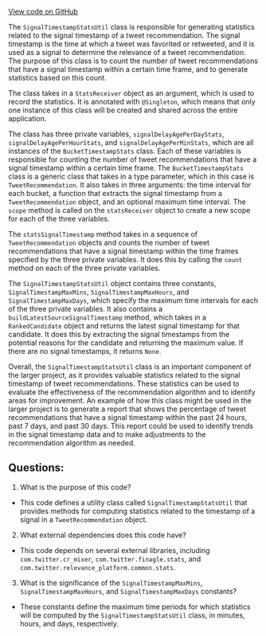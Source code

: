 [View code on GitHub](https://github.com/misbahsy/the-algorithm/cr-mixer/server/src/main/scala/com/twitter/cr_mixer/util/SignalTimestampStatsUtil.scala)

The `SignalTimestampStatsUtil` class is responsible for generating statistics related to the signal timestamp of a tweet recommendation. The signal timestamp is the time at which a tweet was favorited or retweeted, and it is used as a signal to determine the relevance of a tweet recommendation. The purpose of this class is to count the number of tweet recommendations that have a signal timestamp within a certain time frame, and to generate statistics based on this count.

The class takes in a `StatsReceiver` object as an argument, which is used to record the statistics. It is annotated with `@Singleton`, which means that only one instance of this class will be created and shared across the entire application.

The class has three private variables, `signalDelayAgePerDayStats`, `signalDelayAgePerHourStats`, and `signalDelayAgePerMinStats`, which are all instances of the `BucketTimestampStats` class. Each of these variables is responsible for counting the number of tweet recommendations that have a signal timestamp within a certain time frame. The `BucketTimestampStats` class is a generic class that takes in a type parameter, which in this case is `TweetRecommendation`. It also takes in three arguments: the time interval for each bucket, a function that extracts the signal timestamp from a `TweetRecommendation` object, and an optional maximum time interval. The `scope` method is called on the `statsReceiver` object to create a new scope for each of the three variables.

The `statsSignalTimestamp` method takes in a sequence of `TweetRecommendation` objects and counts the number of tweet recommendations that have a signal timestamp within the time frames specified by the three private variables. It does this by calling the `count` method on each of the three private variables.

The `SignalTimestampStatsUtil` object contains three constants, `SignalTimestampMaxMins`, `SignalTimestampMaxHours`, and `SignalTimestampMaxDays`, which specify the maximum time intervals for each of the three private variables. It also contains a `buildLatestSourceSignalTimestamp` method, which takes in a `RankedCandidate` object and returns the latest signal timestamp for that candidate. It does this by extracting the signal timestamps from the potential reasons for the candidate and returning the maximum value. If there are no signal timestamps, it returns `None`.

Overall, the `SignalTimestampStatsUtil` class is an important component of the larger project, as it provides valuable statistics related to the signal timestamp of tweet recommendations. These statistics can be used to evaluate the effectiveness of the recommendation algorithm and to identify areas for improvement. An example of how this class might be used in the larger project is to generate a report that shows the percentage of tweet recommendations that have a signal timestamp within the past 24 hours, past 7 days, and past 30 days. This report could be used to identify trends in the signal timestamp data and to make adjustments to the recommendation algorithm as needed.
## Questions: 
 1. What is the purpose of this code?
- This code defines a utility class called `SignalTimestampStatsUtil` that provides methods for computing statistics related to the timestamp of a signal in a `TweetRecommendation` object.

2. What external dependencies does this code have?
- This code depends on several external libraries, including `com.twitter.cr_mixer`, `com.twitter.finagle.stats`, and `com.twitter.relevance_platform.common.stats`.

3. What is the significance of the `SignalTimestampMaxMins`, `SignalTimestampMaxHours`, and `SignalTimestampMaxDays` constants?
- These constants define the maximum time periods for which statistics will be computed by the `SignalTimestampStatsUtil` class, in minutes, hours, and days, respectively.